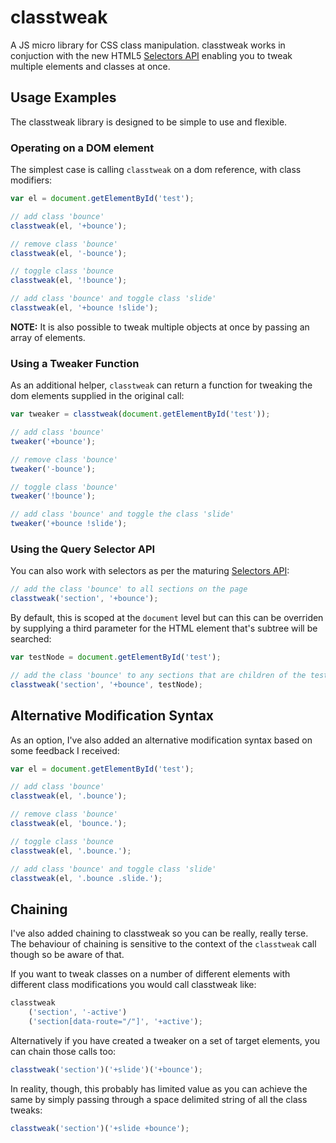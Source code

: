 # classtweak

A JS micro library for CSS class manipulation. classtweak works in conjuction with the new HTML5 [Selectors API](http://www.w3.org/TR/selectors-api/) enabling you to tweak multiple elements and classes at once.

## Usage Examples

The classtweak library is designed to be simple to use and flexible.

### Operating on a DOM element

The simplest case is calling `classtweak` on a dom reference, with class modifiers:

```js
var el = document.getElementById('test');

// add class 'bounce'
classtweak(el, '+bounce');

// remove class 'bounce'
classtweak(el, '-bounce');

// toggle class 'bounce
classtweak(el, '!bounce');

// add class 'bounce' and toggle class 'slide'
classtweak(el, '+bounce !slide');
```

__NOTE:__ It is also possible to tweak multiple objects at once by passing an array of elements.

### Using a Tweaker Function

As an additional helper, `classtweak` can return a function for tweaking the dom elements supplied in the original call:

```js
var tweaker = classtweak(document.getElementById('test'));

// add class 'bounce'
tweaker('+bounce');

// remove class 'bounce'
tweaker('-bounce');

// toggle class 'bounce'
tweaker('!bounce');

// add class 'bounce' and toggle the class 'slide'
tweaker('+bounce !slide');
```

### Using the Query Selector API

You can also work with selectors as per the maturing [Selectors API](http://www.w3.org/TR/selectors-api/):

```js
// add the class 'bounce' to all sections on the page
classtweak('section', '+bounce');
```

By default, this is scoped at the `document` level but can this can be overriden by supplying a third parameter for the HTML element that's subtree will be searched:

```js
var testNode = document.getElementById('test');

// add the class 'bounce' to any sections that are children of the test node
classtweak('section', '+bounce', testNode);
```

## Alternative Modification Syntax

As an option, I've also added an alternative modification syntax based on some feedback I received:

```js
var el = document.getElementById('test');

// add class 'bounce'
classtweak(el, '.bounce');

// remove class 'bounce'
classtweak(el, 'bounce.');

// toggle class 'bounce
classtweak(el, '.bounce.');

// add class 'bounce' and toggle class 'slide'
classtweak(el, '.bounce .slide.');
```

## Chaining

I've also added chaining to classtweak so you can be really, really terse.  The behaviour of chaining is sensitive to the context of the `classtweak` call though so be aware of that.

If you want to tweak classes on a number of different elements with different class modifications you would call classtweak like:

```js
classtweak
	('section', '-active')
	('section[data-route="/"]', '+active');
```

Alternatively if you have created a tweaker on a set of target elements, you can chain those calls too:

```js
classtweak('section')('+slide')('+bounce');
```

In reality, though, this probably has limited value as you can achieve the same by simply passing through a space delimited string of all the class tweaks:

```js
classtweak('section')('+slide +bounce');
```